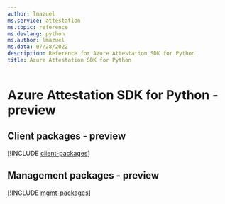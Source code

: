 ```yaml
---
author: lmazuel
ms.service: attestation
ms.topic: reference
ms.devlang: python
ms.author: lmazuel
ms.data: 07/28/2022
description: Reference for Azure Attestation SDK for Python
title: Azure Attestation SDK for Python
---
```

# Azure Attestation SDK for Python - preview

## Client packages - preview
[!INCLUDE [client-packages](attestation-client-index.md)]
## Management packages - preview
[!INCLUDE [mgmt-packages](attestation-mgmt-index.md)]
